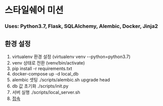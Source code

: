 # 스타일쉐어 미션
### Uses: Python3.7, Flask, SQLAlchemy, Alembic, Docker, Jinja2

## 환경 설정
1. virtualenv 환경 설정 (virtualenv venv --python=python3.7)
2. venv 상태로 전환 (venv/bin/activate)
3. pip install -r requirements.txt
4. docker-compose up -d local_db
5. alembic 셋팅 ./scripts/alembic.sh upgrade head
6. db 값 초기화 ./scripts/init.py
7. 서버 실행 ./scripts/local_server.sh
8. [접속](http://127.0.0.1:5000)
